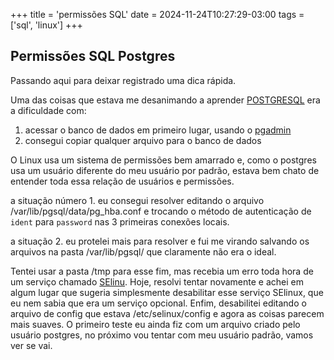 +++
title = 'permissões SQL'
date = 2024-11-24T10:27:29-03:00
tags = ['sql', 'linux']
+++

## Permissões SQL Postgres

Passando aqui para deixar registrado uma dica rápida.

Uma das coisas que estava me desanimando a aprender [POSTGRESQL](https://www.postgresql.org/) era a dificuldade com:
1. acessar o banco de dados em primeiro lugar, usando o [pgadmin](https://www.pgadmin.org/)
2. consegui copiar qualquer arquivo para o banco de dados

O Linux usa um sistema de permissões bem amarrado e, como o postgres usa um usuário diferente do meu usuário por padrão, estava bem chato de entender toda essa relação de usuários e permissões.

a situação número 1. eu consegui resolver editando o arquivo /var/lib/pgsql/data/pg_hba.conf e trocando o  método de autenticação de `ident`  para `password` nas 3 primeiras conexões locais.

a situação 2. eu protelei mais para resolver e fui me virando salvando os arquivos na pasta /var/lib/pgsql/ que claramente não era o ideal.

Tentei usar a pasta /tmp para esse fim, mas recebia um erro toda hora de um serviço chamado [SElinu](https://www.redhat.com/pt-br/topics/linux/what-is-selinux). Hoje, resolvi tentar novamente e achei em algum lugar que sugeria simplesmente desabilitar esse serviço SElinux, que eu nem sabia que era um serviço opcional. Enfim, desabilitei editando o arquivo de config que estava /etc/selinux/config e agora as coisas parecem mais suaves. O primeiro teste eu ainda fiz com um arquivo criado pelo usuário postgres, no próximo vou tentar com meu usuário padrão, vamos ver se vai.
 
